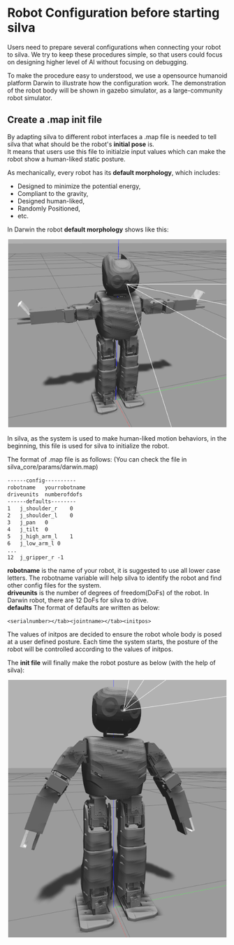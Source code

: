 # Robot Configuration before starting silva

Users need to prepare several configurations when connecting your robot to silva.
We try to keep these procedures simple, so that users could focus on designing higher level of AI without focusing on debugging.

To make the procedure easy to understood, we use a opensource humanoid platform Darwin to illustrate how the configuration work.
The demonstration of the robot body will be shown in gazebo simulator, as a large-community robot simulator.

## Create a .map init file
By adapting silva to different robot interfaces a .map file is needed to tell silva that what should be the robot's **initial pose** is.<br>
It means that users use this file to initialzie input values which can make the robot show a human-liked static posture.<br>

As mechanically, every robot has its **default morphology**, which includes:
* Designed to minimize the potential energy,
* Compliant to the gravity,
* Designed human-liked,
* Randomly Positioned,
* etc.

In Darwin the robot **default morphology** shows like this:
<p align="center">
  <img width="500" src="/ibukiDEVGuide/assets/images/Darwin/default.png">
</p>

In silva, as the system is used to make human-liked motion behaviors,
in the beginning, this file is used for silva to initialize the robot.

The format of .map file is as follows: (You can check the file in silva_core/params/darwin.map)
```
------config----------
robotname   yourrobotname
driveunits  numberofdofs
------defaults--------
1   j_shoulder_r    0
2   j_shoulder_l    0
3   j_pan   0
4   j_tilt  0
5   j_high_arm_l    1
6   j_low_arm_l 0
...
12  j_gripper_r -1
```
**robotname** is the name of your robot, it is suggested to use all lower case letters.
The robotname variable will help silva to identify the robot and find other config files for the system.<br>
**driveunits** is the number of degrees of freedom(DoFs) of the robot.
In Darwin robot, there are 12 DoFs for silva to drive.<br>
**defaults**
The format of defaults are written as below:
```
<serialnumber></tab><jointname></tab><initpos>
```
The values of initpos are decided to ensure the robot whole body is posed at a user defined posture.
Each time the system starts, the posture of the robot will be controlled according to the values of initpos.

The **init file** will finally make the robot posture as below (with the help of silva):
<p align="center">
  <img width="500" src="/ibukiDEVGuide/assets/images/Darwin/init.png">
</p>


